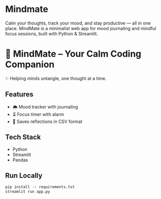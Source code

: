 # Mindmate
Calm your thoughts, track your mood, and stay productive — all in one place. MindMate is a minimalist web app for mood journaling and mindful focus sessions, built with Python &amp; Streamlit.
# 🧠 MindMate – Your Calm Coding Companion

✨ Helping minds untangle, one thought at a time.

## Features
- 🌦 Mood tracker with journaling
- ⏳ Focus timer with alarm
- 📄 Saves reflections in CSV format

## Tech Stack
- Python
- Streamlit
- Pandas

## Run Locally
```bash
pip install -r requirements.txt
streamlit run app.py

